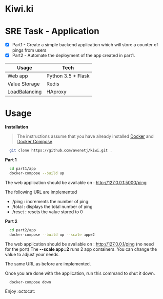 # Kiwi.ki 
# SRE Task - Application 

- [x] Part1 - Create a simple backend application which will store a counter of pings from users
- [x] Part2 - Automate the deployment of the app created in part1. 

Usage | Tech
------|------
Web app |Python 3.5 + Flask 
Value Storage | Redis
LoadBalancing | HAproxy

# Usage
**Installation**
>The instructions assume that you have already installed [Docker](https://docs.docker.com/installation/) and [Docker Compose](https://docs.docker.com/compose/install/). 
```bash
  git clone https://github.com/avenetj/kiwi.git .
```
**Part 1** 

```bash
  cd part1/app
  docker-compose --build up
 ```
The web application should be available on : http://127.0.0.1:5000/ping

The following URL are implemented
- /ping : increments the number of ping
- /total : displays the total number of ping
- /reset : resets the value stored to 0 


**Part 2**
```bash
  cd part2/app
  docker-compose --build up --scale app=2
```
The web application should be available on : http://127.0.0.1/ping (no need for the port)
The **--scale app=2** runs 2 app containers. You can change the value to adjust your needs. 

The same URL as before are implemented. 

Once you are done with the application, run this command to shut it down.
```bash
  docker-compose down 
```

Enjoy :octocat:
